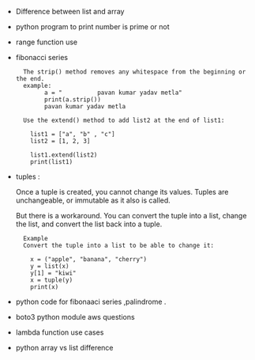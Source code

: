 * Difference between list and array

* python program to print number is prime or not

* range function use
* fibonacci series
  ```
    The strip() method removes any whitespace from the beginning or the end.
    example:
          a = "          pavan kumar yadav metla"
          print(a.strip())
          pavan kumar yadav metla

    Use the extend() method to add list2 at the end of list1:

      list1 = ["a", "b" , "c"]
      list2 = [1, 2, 3]

      list1.extend(list2)
      print(list1)
    ```

* tuples :

  Once a tuple is created, you cannot change its values. Tuples are unchangeable, or immutable as it also is called.

  But there is a workaround. You can convert the tuple into a list, change the list, and convert the list back into a tuple.

  ```
    Example
    Convert the tuple into a list to be able to change it:

      x = ("apple", "banana", "cherry")
      y = list(x)
      y[1] = "kiwi"
      x = tuple(y)
      print(x)
  ```

* python code for fibonaaci series ,palindrome .

* boto3 python module aws questions

* lambda function use cases

* python array vs list difference